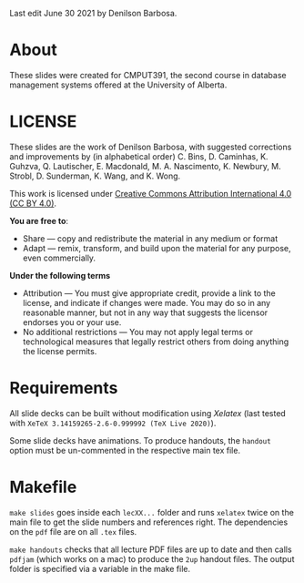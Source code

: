 Last edit June 30 2021 by Denilson Barbosa.


# About

These slides were created for CMPUT391, the second course in database management
systems offered at the University of Alberta. 


# LICENSE

These slides are the work of Denilson Barbosa, with suggested corrections and 
improvements by (in alphabetical order) C. Bins, D. Caminhas, K. Guhzva, 
Q. Lautischer, E. Macdonald, M. A. Nascimento, K. Newbury, M. Strobl, D. Sunderman, 
K. Wang, and K. Wong.

This work is licensed under [Creative Commons Attribution International 4.0 (CC BY 4.0)](https://creativecommons.org/licenses/by/4.0/). 

**You are free to**:
* Share — copy and redistribute the material in any medium or format
* Adapt — remix, transform, and build upon the material for any purpose, even commercially.

**Under the following terms** 
* Attribution — You must give appropriate credit, provide a link to the license, and indicate if changes were made. You may do so in any reasonable manner, but not in any way that suggests the licensor endorses you or your use.
* No additional restrictions — You may not apply legal terms or technological measures that legally restrict others from doing anything the license permits.



# Requirements

All slide decks can be built without modification using *Xelatex* (last tested
with `XeTeX 3.14159265-2.6-0.999992 (TeX Live 2020)`). 

Some slide decks have animations. To produce handouts, the `handout` option 
must be un-commented in the respective main tex file.


# Makefile

`make slides` goes inside each `lecXX...` folder and runs `xelatex` twice on the
main file to get the slide numbers and references right. The dependencies on the 
`pdf` file are on all `.tex` files.

`make handouts` checks that all lecture PDF files are up to date and then calls
`pdfjam` (which works on a mac) to produce the `2up` handout files. The output
folder is specified via a variable in the make file.

